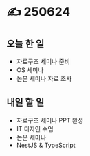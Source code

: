 # ✍️ 250624

## 오늘 한 일

* 자료구조 세미나 준비
* OS 세미나
* 논문 세미나 자료 조사



## 내일 할 일

* 자료구조 세미나 PPT 완성
* IT 디자인 수업
* 논문 세미나
* NestJS & TypeScript

